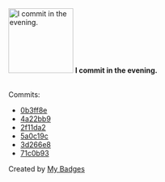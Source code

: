 <img src="https://my-badges.github.io/my-badges/evening-commits.png" alt="I commit in the evening." title="I commit in the evening." width="128">
<strong>I commit in the evening.</strong>
<br><br>

Commits:

- <a href="https://github.com/GustavoDiogo/lexical-analyzer/commit/0b3ff8e6616636e5f353e23d0ac2b5a9dbd186f1">0b3ff8e</a>
- <a href="https://github.com/GustavoDiogo/lexical-analyzer/commit/4a22bb942cef99380c991602ad2fcc5cbcf60316">4a22bb9</a>
- <a href="https://github.com/GustavoDiogo/lexical-analyzer/commit/2f11da28485f28d2ac9ba8c91ca7de4a09cb9ac3">2f11da2</a>
- <a href="https://github.com/GustavoDiogo/lexical-analyzer/commit/5a0c19c9ae1879e1092d6abb5e8a34cc44e5f264">5a0c19c</a>
- <a href="https://github.com/GustavoDiogo/lexical-analyzer/commit/3d266e8c6befeecde2742c4eb1f129e6ed786cca">3d266e8</a>
- <a href="https://github.com/GustavoDiogo/lexical-analyzer/commit/71c0b931088869fe5954b711d24aeed67011a8d9">71c0b93</a>


Created by <a href="https://github.com/my-badges/my-badges">My Badges</a>